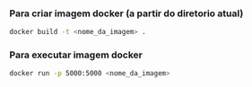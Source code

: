 ### Para criar imagem docker (a partir do diretorio atual)

```bash
docker build -t <nome_da_imagem> .
```

### Para executar imagem docker

```bash
docker run -p 5000:5000 <nome_da_imagem>
```